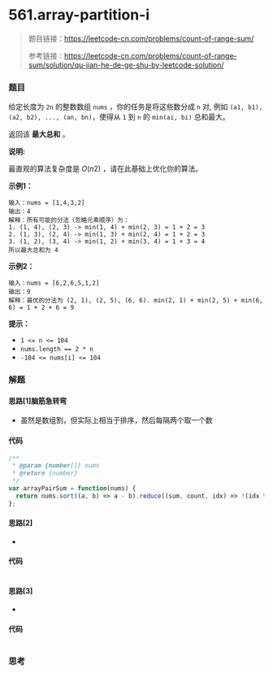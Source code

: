 # 561.array-partition-i

> 题目链接：https://leetcode-cn.com/problems/count-of-range-sum/
>
> 参考链接：https://leetcode-cn.com/problems/count-of-range-sum/solution/qu-jian-he-de-ge-shu-by-leetcode-solution/

### 题目

给定长度为 `2n` 的整数数组 `nums` ，你的任务是将这些数分成 `n` 对, 例如 `(a1, b1), (a2, b2), ..., (an, bn)`，使得从 `1` 到 `n` 的 `min(ai, bi)` 总和最大。

返回该 **最大总和** 。

**说明:**

最直观的算法复杂度是 *O*(*n*2) ，请在此基础上优化你的算法。

**示例1：**

```
输入：nums = [1,4,3,2]
输出：4
解释：所有可能的分法（忽略元素顺序）为：
1. (1, 4), (2, 3) -> min(1, 4) + min(2, 3) = 1 + 2 = 3
2. (1, 3), (2, 4) -> min(1, 3) + min(2, 4) = 1 + 2 = 3
3. (1, 2), (3, 4) -> min(1, 2) + min(3, 4) = 1 + 3 = 4
所以最大总和为 4
```

**示例2：**

```
输入：nums = [6,2,6,5,1,2]
输出：9
解释：最优的分法为 (2, 1), (2, 5), (6, 6). min(2, 1) + min(2, 5) + min(6, 6) = 1 + 2 + 6 = 9
```

**提示：**

- `1 <= n <= 104`
- `nums.length == 2 * n`
- `-104 <= nums[i] <= 104`



### 解题

#### 思路[1]脑筋急转弯

* 虽然是数组割，但实际上相当于排序，然后每隔两个取一个数

#### 代码

```javascript
/**
 * @param {number[]} nums
 * @return {number}
 */
var arrayPairSum = function(nums) {
  return nums.sort((a, b) => a - b).reduce((sum, count, idx) => !(idx % 2) ? (sum += count) : sum, 0);
};
```

#### 思路[2]

* 

#### 代码

```javascript

```

#### 思路[3]

* 

#### 代码

```javascript

```

#### 

### 思考